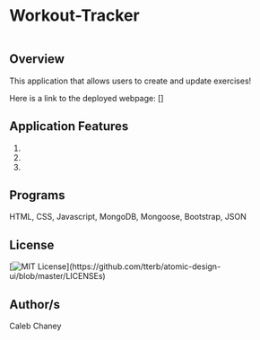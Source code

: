 # Workout-Tracker

![]()

## Overview
This application that allows users to create and update exercises! 

Here is a link to the deployed webpage: []

## Application Features
1)
2)
3) 


## Programs
HTML, CSS, Javascript, MongoDB, Mongoose, Bootstrap, JSON

## License 
[![MIT License](https://img.shields.io/apm/l/atomic-design-ui.svg?)](https://github.com/tterb/atomic-design-ui/blob/master/LICENSEs)

## Author/s
Caleb Chaney
